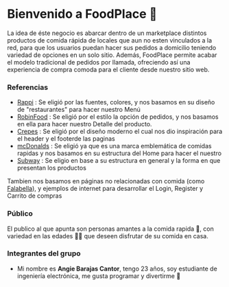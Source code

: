 # Bienvenido a  FoodPlace  👋
La idea de éste negocio es abarcar dentro de un marketplace  distintos productos  de comida rápida de locales que aun no esten vinculados a la red,  para que los usuarios puedan hacer sus pedidos a domicilio teniendo  variedad de opciones en un solo sitio.  Además, FoodPlace permite acabar el modelo tradicional de pedidos por llamada, ofreciendo así una experiencia de compra comoda para el cliente desde nuestro sitio web.

### Referencias

- [Rappi](https://www.rappi.com.co/restaurantes "link title") : Se eligió por las fuentes, colores, y  nos basamos en su diseño de "restaurantes" para hacer nuestro Menú
- [RobinFood](https://www.robinfood.com/pedir "link title") : Se eligió por el estilo la opción de pedidos, y nos basamos en ella para hacer nuestro Detalle del producto.
- [Crepes](https://crepesywaffles.com/  "link title") :   Se eligió por el diseño moderno el cual nos dio inspiración para el header y el footerde las  paginas 
- [mcDonalds]( https://www.mcdonalds.com.co/  "link title") : Se eligió ya que es una marca emblemática de comidas rapidas y nos basamos en  su estructura del Home para hacer el nuestro
- [Subway](  https://www.subway.com/es-CO  "link title") : Se eligio en base a su estructura en general y la forma en que presentan los productos

Tambien nos basamos en páginas no relacionadas con comida (como [Falabella]( https://www.falabella.com.co/falabella-co  "link title")), y ejemplos de internet para desarrollar el Login, Register y Carrito de compras

### Público

El publico al que apunta son personas amantes a la comida rapida 🍔, con variedad en las edades  👵👶 que deseen disfrutar de su comida en casa.

### Integrantes del grupo

- Mi nombre es **Angie Barajas Cantor**, tengo 23 años, soy estudiante de ingeniería electrónica, me gusta programar y divertirme 🎈
